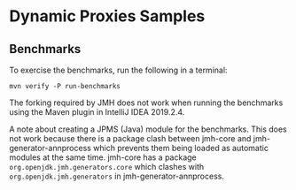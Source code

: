 # Dynamic Proxies Samples

## Benchmarks

To exercise the benchmarks, run the following in a terminal:

`mvn verify -P run-benchmarks`
 
The forking required by JMH does not work when running the benchmarks using the
 Maven plugin in IntelliJ IDEA 2019.2.4.
 
A note about creating a JPMS (Java) module for the benchmarks.
 This does not work because there is a package clash between jmh-core and 
 jmh-generator-annprocess which prevents them being loaded as automatic modules
 at the same time.  jmh-core has a package `org.openjdk.jmh.generators.core`
 which clashes with `org.openjdk.jmh.generators` in jmh-generator-annprocess.
 